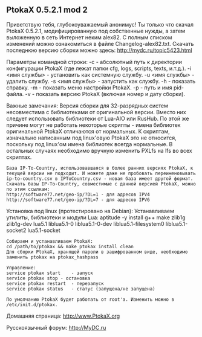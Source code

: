 PtokaX 0.5.2.1 mod 2
---------------

Приветствую тебя, глубокоуважаемый анонимус! Ты только что скачал PtokaX 0.5.2.1, модифицированную под собственные нужды, а затем выложенную в сеть Интернет неким alex82. С полным списком изменений можно ознакомиться в файле Changelog-alex82.txt. Скачать последнюю версию сборки можно здесь: http://mydc.ru/topic5423.html

Параметры командной строки:
-c <configdir>	- абсолютный путь к директории конфигурации PtokaX (где лежат папки cfg, logs, scripts, texts, и.т.д.).
-i <имя службы>	- установить как системную службу.
-u <имя службы>	- удалить службу.
-s <имя службы>		- запустить как службу.
-h			- показать справку.
-m			- показать меню настройки PtokaX.
-p <pidfile>		- путь и имя pid-файла.
-v			- показать версию PtokaX (включая номер и дату сборки).

Важные замечания:
	Версия сборки для 32-разрядных систем несовместима с библиотеками от оригинальной версии. Вместо них следует использовать библиотеки от Lua-AIO или RusHub. По этой же причине могут не работать некоторые скрипты - имена библиотек оригинальной PtokaX отличаются от нормальных. К скриптам, изначально написанным под linux'овую PtokaX это не относится, поскольку под linux'ом имена библиотек всегда нормальные. В остальных случаях необходимо вручную изменить PXLfs на lfs во всех скриптах.
	
	База IP-To-Country, использовавшаяся в более ранних версиях PtokaX, к текущей версии не подходит. И можете даже не пробовать переименовывать ip-to-country.csv в IPToCountry.csv - новая база имеет другой формат. Скачать базы IP-To-Country, совместимые с данной версией PtokaX, можно по этим ссылкам:
	http://software77.net/geo-ip/?DL=1 - для адресов IPV4
	http://software77.net/geo-ip/?DL=7 - для адресов IPV6
	
Установка под linux (протестировано на Debian):
	Устанавливаем утилиты, библиотеки и модули Lua:
	aptitude -y install g++ make zlib1g zlib1g-dev lua5.1 liblua5.1-0 liblua5.1-0-dev liblua5.1-filesystem0 liblua5.1-socket2 lua5.1-socket
	
	Собираем и устанавливаем PtokaX:
	cd /path/to/ptokax && make ptokax install clean
	Для сборки PtokaX, хранящей пароли в зашифрованном виде, необходимо заменить ptokax на ptokax_hashpass
	
	Управление:
	service ptokax start	- запуск
	service ptokax stop	- остановка
	service ptokax restart	- перезапуск
	service ptokax status	- статус (запущена/не запущена)
	
	По умолчанию PtokaX будет работать от root'а. Изменить можно в /etc/init.d/ptokax.

Домашняя страница: http://www.PtokaX.org

Русскоязычный форум: http://MyDC.ru
